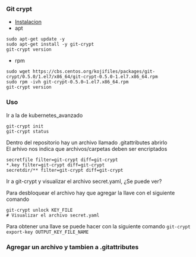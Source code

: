 ### Git crypt  
- [Instalacion](https://github.com/AGWA/git-crypt/blob/master/INSTALL.md)  
- apt
```
sudo apt-get update -y
sudo apt-get install -y git-crypt
git-crypt version
```  
- rpm    
```
sudo wget https://cbs.centos.org/kojifiles/packages/git-crypt/0.5.0/1.el7/x86_64/git-crypt-0.5.0-1.el7.x86_64.rpm
sudo rpm -ivh git-crypt-0.5.0–1.el7.x86_64.rpm
git-crypt version
```  

### Uso  
Ir a la de kubernetes_avanzado
```
git-crypt init
git-crypt status
```

Dentro del repositorio hay un archivo llamado .gitattributes abrirlo  
El arhivo nos indica que archivos/carpetas deben ser encriptados    
```
secretfile filter=git-crypt diff=git-crypt
*.key filter=git-crypt diff=git-crypt
secretdir/** filter=git-crypt diff=git-crypt
```  
Ir a git-crypt y visualizar el archivo secret.yaml, ¿Se puede ver?  

Para desbloquear el archivo hay que agregar la llave con el siguiente comando    
```
git-crypt unlock KEY_FILE  
# Visualizar el archivo secret.yaml
```  

Para obtener una llave se puede hacer con la siguiente comando
`git-crypt export-key OUTPUT_KEY_FILE_NAME`  

### Agregar un archivo y tambien a .gitattributes

